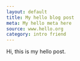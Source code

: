 ```yaml
---
layout: default
title: My hello blog post
meta: My hello meta here
source: www.hello.org
category: intro friend 
---
```



Hi, this is my hello post.
